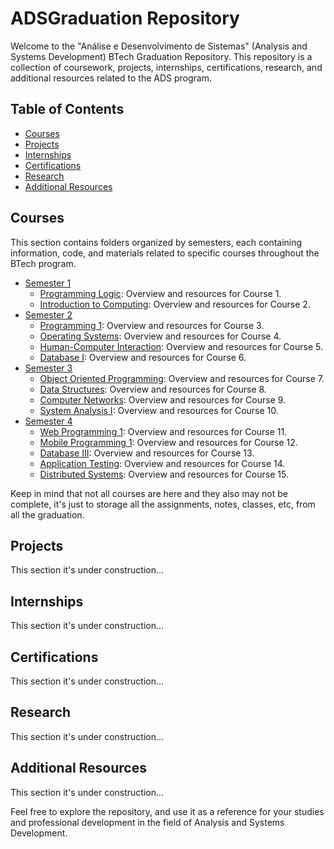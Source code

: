# ADSGraduation Repository

Welcome to the "Análise e Desenvolvimento de Sistemas" (Analysis and Systems Development) BTech Graduation Repository. This repository is a collection of coursework, projects, internships, certifications, research, and additional resources related to the ADS program.

## Table of Contents
- [Courses](#courses)
- [Projects](#projects)
- [Internships](#internships)
- [Certifications](#certifications)
- [Research](#research)
- [Additional Resources](#additional-resources)

## Courses
This section contains folders organized by semesters, each containing information, code, and materials related to specific courses throughout the BTech program.

- [Semester 1](Courses/Semester1)
  - [Programming Logic](Courses/Semester1/Programming_Logic): Overview and resources for Course 1.
  - [Introduction to Computing](Courses/Semester1/Introduction_to_Computing): Overview and resources for Course 2.
- [Semester 2](Courses/Semester2)
  - [Programming 1](Courses/Semester2/Programming1): Overview and resources for Course 3.
  - [Operating Systems](Courses/Semester2/Operating_Systems): Overview and resources for Course 4.
  - [Human-Computer Interaction](Courses/Semester2/Human-Computer_Interaction): Overview and resources for Course 5.
  - [Database I](Courses/Semester2/Database_I): Overview and resources for Course 6.
- [Semester 3](Courses/Semester3)
  - [Object Oriented Programming](Courses/Semester2/Object_Oriented_Programming): Overview and resources for Course 7.
  - [Data Structures](Courses/Semester3/Data_Structures): Overview and resources for Course 8.
  - [Computer Networks](Courses/Semester3/Computer_Networks): Overview and resources for Course 9.
  - [System Analysis I](Courses/Semester3/System_Analysis_I): Overview and resources for Course 10.
- [Semester 4](Courses/Semester4)
  - [Web Programming 1](Courses/Semester4/Web_Programming_1): Overview and resources for Course 11.
  - [Mobile Programming 1](Courses/Semester4/Mobile_Programming_1): Overview and resources for Course 12.
  - [Database III](Courses/Semester4/Database_III): Overview and resources for Course 13.
  - [Application Testing](Courses/Semester4/Application_Testing): Overview and resources for Course 14.
  - [Distributed Systems](Courses/Semester4/Distributed_Systems): Overview and resources for Course 15.


Keep in mind that not all courses are here and they also may not be complete, it's just to storage all the assignments, notes, classes, etc, from all the graduation.

## Projects
This section it's under construction... <!-- contains folders for each project undertaken during the BTech program. Each project folder includes a README providing an overview, objectives, and outcomes. -->
<!--
- [Project 1](Projects/Project1): Overview of Project 1.
- [Project 2](Projects/Project2): Overview of Project 2. -->

## Internships
This section it's under construction...
<!-- Explore folders in this section to find details about internships, including overviews, tasks, and achievements.

- [Internship 1](Internships/Internship1): Overview of Internship 1.
- [Internship 2](Internships/Internship2): Overview of Internship 2.
-->

## Certifications
This section it's under construction...
<!-- This section includes folders for each certification earned during the BTech program, with details about skills acquired and their relevance.

- [Certification 1](Certifications/Certification1): Details about Certification 1.
- [Certification 2](Certifications/Certification2): Details about Certification 2.
  -->
## Research
This section it's under construction...
<!-- Explore folders in this section for details about research projects, including overviews, objectives, and findings.

- [Research Project 1](Research/ResearchProject1): Overview of Research Project 1.
- [Research Project 2](Research/ResearchProject2): Overview of Research Project 2.
  -->

## Additional Resources
This section it's under construction...
<!-- This section provides additional resources, including recommended books, articles, tools, and blogs related to ADS.

- [Books](AdditionalResources/Books): Recommended books for ADS.
- [Articles](AdditionalResources/Articles): Useful articles about systems development.
- [Tools](AdditionalResources/Tools): Recommended tools and software.
- [Blogs](AdditionalResources/Blogs): Favorite blogs providing insights into systems development.
-->

Feel free to explore the repository, and use it as a reference for your studies and professional development in the field of Analysis and Systems Development.
